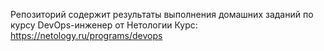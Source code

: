 Репозиторий содержит результаты выполнения домашних заданий по курсу DevOps-инженер от Нетологии
Курс: https://netology.ru/programs/devops
